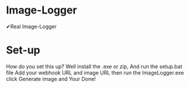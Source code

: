 # Image-Logger
✔Real Image-Logger
# Set-up
How do you set this up?
Well install the .exe or zip,
And run the setup.bat file
Add your webhook URL and image URL
then run the ImageLogger.exe
click Generate image and Your Done!
